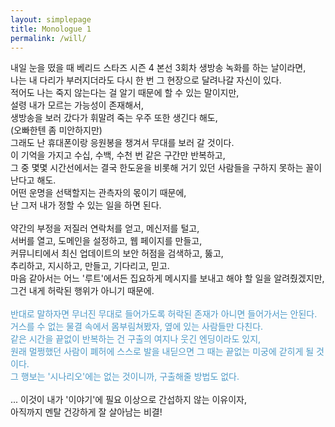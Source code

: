 ```yaml
---
layout: simplepage
title: Monologue 1
permalink: /will/
---
```


<p>
내일 눈을 떴을 때 베리드 스타즈 시즌 4 본선 3회차 생방송 녹화를 하는 날이라면,<br>
나는 내 다리가 부러지더라도 다시 한 번 그 현장으로 달려나갈 자신이 있다.<br>
적어도 나는 죽지 않는다는 걸 알기 때문에 할 수 있는 말이지만,<br>
설령 내가 모르는 가능성이 존재해서,<br>
생방송을 보러 갔다가 휘말려 죽는 우주 또한 생긴다 해도,<br>
(오빠한텐 좀 미안하지만)<br>
그래도 난 휴대폰이랑 응원봉을 챙겨서 무대를 보러 갈 것이다.<br>
이 기억을 가지고 수십, 수백, 수천 번 같은 구간만 반복하고,<br>
그 중 몇몇 시간선에서는 결국 한도윤을 비롯해 거기 있던 사람들을 구하지 못하는 꼴이 난다고 해도.<br>
어떤 운명을 선택할지는 관측자의 몫이기 때문에,<br>
난 그저 내가 정할 수 있는 일을 하면 된다.<br>
<br>
약간의 부정을 저질러 연락처를 얻고, 메신저를 털고,<br>
서버를 열고, 도메인을 설정하고, 웹 페이지를 만들고,<br>
커뮤니티에서 최신 업데이트의 보안 허점을 검색하고, 뚫고,<br>
추리하고, 지시하고, 만들고, 기다리고, 믿고.<br>
마음 같아서는 어느 '루트'에서든 집요하게 메시지를 보내고 해야 할 일을 알려줬겠지만,<br>
그건 내게 허락된 행위가 아니기 때문에.<br>
<br>
<span style="color:#4e9ac7">
반대로 말하자면 무너진 무대로 들어가도록 허락된 존재가 아니면 들어가서는 안된다.<br>
거스를 수 없는 물결 속에서 몸부림쳐봤자, 옆에 있는 사람들만 다친다.<br>
같은 시간을 끝없이 반복하는 건 구출의 여지나 웃긴 엔딩이라도 있지,<br>
원래 멀쩡했던 사람이 폐허에 스스로 발을 내딛으면 그 때는 끝없는 미궁에 갇히게 될 것이다.<br>
그 행보는 '시나리오'에는 없는 것이니까, 구출해줄 방법도 없다.<br>
</span>
<br>
... 이것이 내가 '이야기'에 필요 이상으로 간섭하지 않는 이유이자,<br>
아직까지 멘탈 건강하게 잘 살아남는 비결!<br>
</p>

<br>